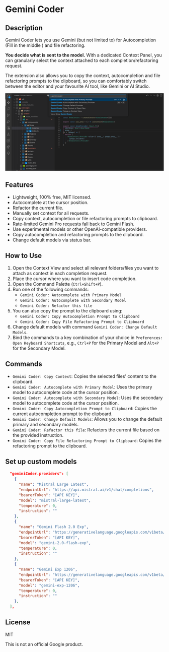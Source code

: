 # Gemini Coder

## Description

Gemini Coder lets you use Gemini (but not limited to) for Autocompletion (Fill in the middle <FIM>) and file refactoring.

**You decide what is sent to the model.** With a dedicated Context Panel, you can granularly select the context attached to each completion/refactoring request.

The extension also allows you to copy the context, autocompletion and file refactoring prompts to the clipboard, so you can comfortably switch between the editor and your favourite AI tool, like Gemini or AI Studio.

[![ScreenShot](resources/preview.png)]()

## Features

- Lightweight, 100% free, MIT licensed.
- Autocomplete at the cursor position.
- Refactor the current file.
- Manually set context for all requests.
- Copy context, autocompletion or file refactoring prompts to clipboard.
- Rate-limited Gemini Pro requests fall back to Gemini Flash.
- Use experimental models or other OpenAI-compatible providers.
- Copy autocompletion and refactoring prompts to the clipboard.
- Change default models via status bar.

## How to Use

1.  Open the Context View and select all relevant folders/files you want to attach as context in each completion request.
2.  Place the cursor where you want to insert code completion.
3.  Open the Command Palette (`Ctrl+Shift+P`).
4.  Run one of the following commands:
    - `Gemini Coder: Autocomplete with Primary Model`
    - `Gemini Coder: Autocomplete with Secondary Model`
    - `Gemini Coder: Refactor this file`
5.  You can also copy the prompt to the clipboard using:
    - `Gemini Coder: Copy Autocompletion Prompt to Clipboard`
    - `Gemini Coder: Copy File Refactoring Prompt to Clipboard`
6.  Change default models with command `Gemini Coder: Change Default Models`.
7.  Bind the commands to a key combination of your choice in `Preferences: Open Keyboard Shortcuts`, e.g., `Ctrl+P` for the Primary Model and `Alt+P` for the Secondary Model.

## Commands

- `Gemini Coder: Copy Context`: Copies the selected files' content to the clipboard.
- `Gemini Coder: Autocomplete with Primary Model`: Uses the primary model to autocomplete code at the cursor position.
- `Gemini Coder: Autocomplete with Secondary Model`: Uses the secondary model to autocomplete code at the cursor position.
- `Gemini Coder: Copy Autocompletion Prompt to Clipboard`: Copies the current autocompletion prompt to the clipboard.
- `Gemini Coder: Change Default Models`: Allows you to change the default primary and secondary models.
- `Gemini Coder: Refactor this file`: Refactors the current file based on the provided instruction.
- `Gemini Coder: Copy File Refactoring Prompt to Clipboard`: Copies the refactoring prompt to the clipboard.

## Set up custom models

```json
  "geminiCoder.providers": [
    {
      "name": "Mistral Large Latest",
      "endpointUrl": "https://api.mistral.ai/v1/chat/completions",
      "bearerToken": "[API KEY]",
      "model": "mistral-large-latest",
      "temperature": 0,
      "instruction": ""
    },
    {
      "name": "Gemini Flash 2.0 Exp",
      "endpointUrl": "https://generativelanguage.googleapis.com/v1beta/chat/completions",
      "bearerToken": "[API KEY]",
      "model": "gemini-2.0-flash-exp",
      "temperature": 0,
      "instruction": ""
    },
    {
      "name": "Gemini Exp 1206",
      "endpointUrl": "https://generativelanguage.googleapis.com/v1beta/chat/completions",
      "bearerToken": "[API KEY]",
      "model": "gemini-exp-1206",
      "temperature": 0,
      "instruction": ""
    },
  ],
```

## License

MIT

This is not an official Google product.
